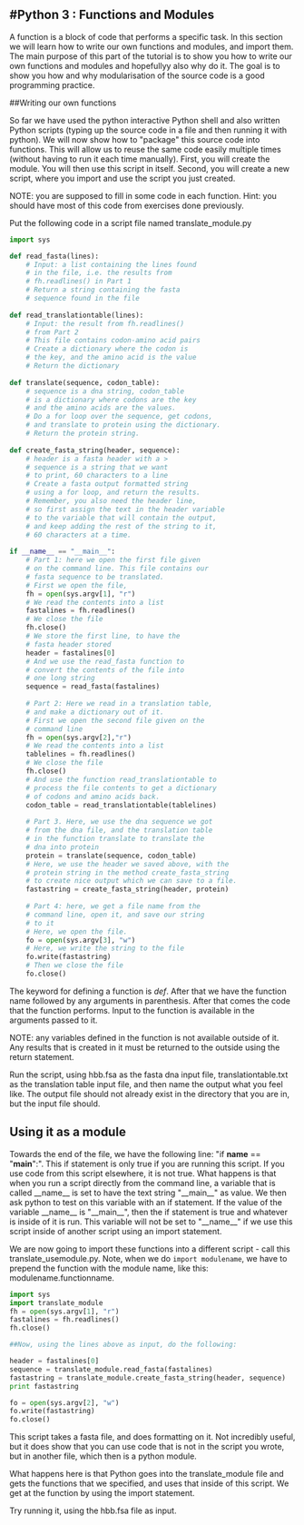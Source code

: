 #Python 3 : Functions and Modules
-----------------------

A function is a block of code that performs a specific task. In this section we
will learn how to write our own functions and modules, and import them. The main purpose of this part of the tutorial is to show you how to write our own functions and modules and hopefullyy also why do it. The goal is to show you how and why modularisation of the source code is a good programming practice.

##Writing our own functions

So far we have used the python interactive Python shell and also written Python scripts (typing up the source code in a file and then running it with python). We will now show how to "package" this source code into functions. This will allow us to reuse the same code easily multiple times (without having to run it each time manually). First, you will create the module. You will then use this script in itself. Second, you will create a new script, where you import and use the script you just created.

NOTE: you are supposed to fill in some code in each function. Hint: you should have most of this code from exercises done previously.

Put the following code in a script file named translate_module.py

```python
import sys

def read_fasta(lines):
    # Input: a list containing the lines found
    # in the file, i.e. the results from
    # fh.readlines() in Part 1
    # Return a string containing the fasta
    # sequence found in the file
    
def read_translationtable(lines):
    # Input: the result from fh.readlines()
    # from Part 2
    # This file contains codon-amino acid pairs
    # Create a dictionary where the codon is
    # the key, and the amino acid is the value
    # Return the dictionary
    
def translate(sequence, codon_table):
    # sequence is a dna string, codon_table
    # is a dictionary where codons are the key
    # and the amino acids are the values.
    # Do a for loop over the sequence, get codons,
    # and translate to protein using the dictionary.
    # Return the protein string.
    
def create_fasta_string(header, sequence):
    # header is a fasta header with a >
    # sequence is a string that we want
    # to print, 60 characters to a line
    # Create a fasta output formatted string
    # using a for loop, and return the results.
    # Remember, you also need the header line,
    # so first assign the text in the header variable
    # to the variable that will contain the output, 
    # and keep adding the rest of the string to it,
    # 60 characters at a time.
    
if __name__ == "__main__":
    # Part 1: here we open the first file given
    # on the command line. This file contains our
    # fasta sequence to be translated. 
    # First we open the file,
    fh = open(sys.argv[1], "r")
    # We read the contents into a list
    fastalines = fh.readlines()
    # We close the file
    fh.close()
    # We store the first line, to have the
    # fasta header stored
    header = fastalines[0]
    # And we use the read_fasta function to
    # convert the contents of the file into
    # one long string
    sequence = read_fasta(fastalines)
    
    # Part 2: Here we read in a translation table,
    # and make a dictionary out of it.
    # First we open the second file given on the
    # command line
    fh = open(sys.argv[2],"r")
    # We read the contents into a list
    tablelines = fh.readlines()
    # We close the file
    fh.close()
    # And use the function read_translationtable to
    # process the file contents to get a dictionary
    # of codons and amino acids back.
    codon_table = read_translationtable(tablelines)
    
    # Part 3. Here, we use the dna sequence we got 
    # from the dna file, and the translation table
    # in the function translate to translate the
    # dna into protein
    protein = translate(sequence, codon_table)
    # Here, we use the header we saved above, with the
    # protein string in the method create_fasta_string
    # to create nice output which we can save to a file.
    fastastring = create_fasta_string(header, protein)
    
    # Part 4: here, we get a file name from the 
    # command line, open it, and save our string
    # to it
    # Here, we open the file.
    fo = open(sys.argv[3], "w")
    # Here, we write the string to the file
    fo.write(fastastring)
    # Then we close the file
    fo.close()

```
The keyword for defining a function is *def*. After that we have the function name followed by any arguments in parenthesis. After that comes the code that the function performs. Input to the function is available in the arguments passed to it.

NOTE: any variables defined in the function is not available outside of it. Any results that is created in it must be returned to the outside using the return statement.

Run the script, using hbb.fsa as the fasta dna input file, translationtable.txt as the translation table input file, and then name the output what you feel like. The output file should not already exist in the directory that you are in, but the input file should. 


## Using it as a module

Towards the end of the file, we have the following line: "if __name__ == "__main__":". This if statement is only true if you are running this script. If you use code from this script elsewhere, it is not true. What happens is that when you run a script directly from the command line, a variable that is called \_\_name\_\_ is set to have the text string "\_\_main\_\_" as value.  We then ask python to test on this variable with an if statement. If the value of the variable \_\_name\_\_ is "\_\_main\_\_", then the if statement is true and whatever is inside of it is run. This variable will not be set to "\_\_name\_\_" if we use this script inside of another script using an import statement.

We are now going to import these functions into a different script - call this translate_usemodule.py. Note, when we do `import modulename`, we have to prepend the function with the module name, like this: modulename.functionname.


```python
import sys
import translate_module
fh = open(sys.argv[1], "r")
fastalines = fh.readlines()
fh.close()

##Now, using the lines above as input, do the following:

header = fastalines[0]
sequence = translate_module.read_fasta(fastalines)
fastastring = translate_module.create_fasta_string(header, sequence)
print fastastring

fo = open(sys.argv[2], "w") 
fo.write(fastastring)
fo.close()

```
This script takes a fasta file, and does formatting on it. Not incredibly useful, but it does show that you can use code that is not in the script you wrote, but in another file, which then is a python module.

What happens here is that Python goes into the translate_module file and gets the functions that we specified, and uses that inside of this script. We get at the function by using the import statement. 

Try running it, using the hbb.fsa file as input.


